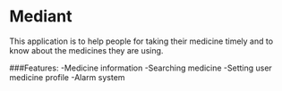 # Mediant
This application is to help people for taking their medicine timely and to know about the medicines they are using. 

###Features:
    -Medicine information 
    -Searching medicine 
    -Setting user medicine profile 
    -Alarm system
